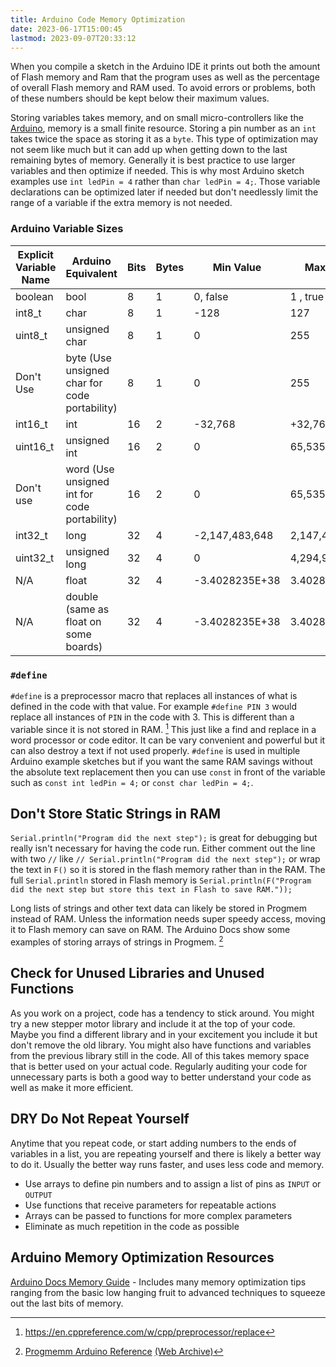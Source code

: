 ```yaml
---
title: Arduino Code Memory Optimization
date: 2023-06-17T15:00:45
lastmod: 2023-09-07T20:33:12
---
```


When you compile a sketch in the Arduino IDE it prints out both the amount of Flash memory and Ram that the program uses as well as the percentage of overall Flash memory and RAM used. To avoid errors or problems, both of these numbers should be kept below their maximum values.

Storing variables takes memory, and on small micro-controllers like the [Arduino](arduino-introduction.md), memory is a small finite resource. Storing a pin number as an `int` takes twice the space as storing it as a `byte`. This type of optimization may not seem like much but it can add up when getting down to the last remaining bytes of memory. Generally it is best practice to use larger variables and then optimize if needed. This is why most Arduino sketch examples use `int ledPin = 4` rather than `char ledPin = 4;`. Those variable declarations can be optimized later if needed but don't needlessly limit the range of a variable if the extra memory is not needed.

### Arduino Variable Sizes

<div class="responsive-table-markdown">

| Explicit Variable Name | Arduino Equivalent                            | Bits | Bytes | Min Value      | Max Value     |
| ---------------------- | --------------------------------------------- | ---- | ----- | -------------- | ------------- |
| boolean                | bool                                          | 8    | 1     | 0, false       | 1 , true      |
| int8_t                 | char                                          | 8    | 1     | -128           | 127           |
| uint8_t                | unsigned char                                 | 8    | 1     | 0              | 255           |
| Don't Use              | byte (Use unsigned char for code portability) | 8    | 1     | 0              | 255           |
| int16_t                | int                                           | 16   | 2     | -32,768        | +32,767       |
| uint16_t               | unsigned int                                  | 16   | 2     | 0              | 65,535        |
| Don't use              | word (Use unsigned int for code portability)  | 16   | 2     | 0              | 65,535        |
| int32_t                | long                                          | 32   | 4     | -2,147,483,648 | 2,147,483,647 |
| uint32_t               | unsigned long                                 | 32   | 4     | 0              | 4,294,967,295 |
| N/A                    | float                                         | 32   | 4     | -3.4028235E+38 | 3.4028235E+38 |
| N/A                    | double (same as float on some boards)         | 32   | 4     | -3.4028235E+38 | 3.4028235E+38 |

</div>

### `#define`

`#define` is a preprocessor macro that replaces all instances of what is defined in the code with that value. For example `#define PIN 3` would replace all instances of `PIN` in the code with 3. This is different than a variable since it is not stored in RAM. [^1] This just like a find and replace in a word processor or code editor. It can be vary convenient and powerful but it can also destroy a text if not used properly. `#define` is used in multiple Arduino example sketches but if you want the same RAM savings without the absolute text replacement then you can use `const` in front of the variable such as `const int ledPin = 4;` or `const char ledPin = 4;`.

## Don't Store Static Strings in RAM

`Serial.println("Program did the next step");` is great for debugging but really isn't necessary for having the code run. Either comment out the line with two `//` like `// Serial.println("Program did the next step");` or wrap the text in `F()` so it is stored in the flash memory rather than in the RAM. The full `Serial.println` stored in Flash memory is `Serial.println(F("Program did the next step but store this text in Flash to save RAM."));`

Long lists of strings and other text data can likely be stored in Progmem instead of RAM. Unless the information needs super speedy access, moving it to Flash memory can save on RAM. The Arduino Docs show some examples of storing arrays of strings in Progmem. [^2]

## Check for Unused Libraries and Unused Functions

As you work on a project, code has a tendency to stick around. You might try a new stepper motor library and include it at the top of your code. Maybe you find a different library and in your excitement you include it but don't remove the old library. You might also have functions and variables from the previous library still in the code. All of this takes memory space that is better used on your actual code. Regularly auditing your code for unnecessary parts is both a good way to better understand your code as well as make it more efficient.

## DRY Do Not Repeat Yourself

Anytime that you repeat code, or start adding numbers to the ends of variables in a list, you are repeating yourself and there is likely a better way to do it. Usually the better way runs faster, and uses less code and memory.

- Use arrays to define pin numbers and to assign a list of pins as `INPUT` or `OUTPUT`
- Use functions that receive parameters for repeatable actions
- Arrays can be passed to functions for more complex parameters
- Eliminate as much repetition in the code as possible

## Arduino Memory Optimization Resources

[Arduino Docs Memory Guide](https://docs.arduino.cc/learn/programming/memory-guide) - Includes many memory optimization tips ranging from the basic low hanging fruit to advanced techniques to squeeze out the last bits of memory.

[^1]: https://en.cppreference.com/w/cpp/preprocessor/replace
[^2]: [Progmemm Arduino Reference](https://www.arduino.cc/reference/en/language/variables/utilities/progmem/) [(Web Archive)](https://web.archive.org/web/20230218011159/https://www.arduino.cc/reference/en/language/variables/utilities/progmem/)
